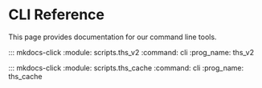 # CLI Reference

This page provides documentation for our command line tools.

::: mkdocs-click
    :module: scripts.ths_v2
    :command: cli
    :prog_name: ths_v2

::: mkdocs-click
    :module: scripts.ths_cache
    :command: cli
    :prog_name: ths_cache